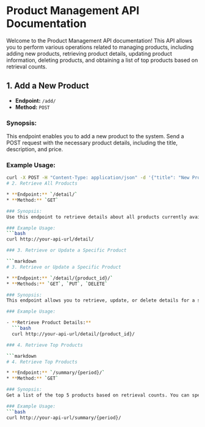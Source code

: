 # Product Management API Documentation

Welcome to the Product Management API documentation! This API allows you to perform various operations related to managing products, including adding new products, retrieving product details, updating product information, deleting products, and obtaining a list of top products based on retrieval counts.

## 1. Add a New Product

* **Endpoint:** `/add/`
* **Method:** `POST`

### Synopsis:
This endpoint enables you to add a new product to the system. Send a POST request with the necessary product details, including the title, description, and price.

### Example Usage:
```bash
curl -X POST -H "Content-Type: application/json" -d '{"title": "New Product", "description": "A fantastic new product", "price": 29.99}' http://your-api-url/add/
# 2. Retrieve All Products

* **Endpoint:** `/detail/`
* **Method:** `GET`

### Synopsis:
Use this endpoint to retrieve details about all products currently available in the system.

### Example Usage:
```bash
curl http://your-api-url/detail/

### 3. Retrieve or Update a Specific Product

```markdown
# 3. Retrieve or Update a Specific Product

* **Endpoint:** `/detail/{product_id}/`
* **Methods:** `GET`, `PUT`, `DELETE`

### Synopsis:
This endpoint allows you to retrieve, update, or delete details for a specific product. Send a GET request to view details, a PUT request to update information, or a DELETE request to remove the product.

### Example Usage:

- **Retrieve Product Details:**
  ```bash
  curl http://your-api-url/detail/{product_id}/

### 4. Retrieve Top Products

```markdown
# 4. Retrieve Top Products

* **Endpoint:** `/summary/{period}/`
* **Method:** `GET`

### Synopsis:
Get a list of the top 5 products based on retrieval counts. You can specify the period as 'all', 'last_day', or 'last_week' to view top products for different time frames.

### Example Usage:
```bash
curl http://your-api-url/summary/{period}/
